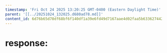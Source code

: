 ```yaml
---
timestamp: 'Fri Oct 24 2025 13:20:25 GMT-0400 (Eastern Daylight Time)'
parent: '[[../20251024_132025.d680ad78.md]]'
content_id: 6d76b65d70df68bf6f140df1a39e6fd49d7167aae4d02faa5b63362744266256
---
```


# response:
